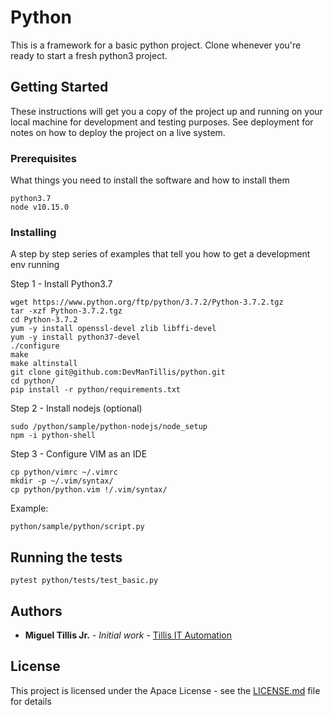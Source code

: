 # Python

This is a framework for a basic python project. Clone  whenever you're ready to start a fresh python3 project.

## Getting Started

These instructions will get you a copy of the project up and running on your local machine for development and testing purposes. See deployment for notes on how to deploy the project on a live system.

### Prerequisites

What things you need to install the software and how to install them

```
python3.7
node v10.15.0
```

### Installing

A step by step series of examples that tell you how to get a development env running

Step 1 - Install Python3.7
```
wget https://www.python.org/ftp/python/3.7.2/Python-3.7.2.tgz
tar -xzf Python-3.7.2.tgz
cd Python-3.7.2
yum -y install openssl-devel zlib libffi-devel
yum -y install python37-devel
./configure
make
make altinstall
git clone git@github.com:DevManTillis/python.git 
cd python/
pip install -r python/requirements.txt
```

Step 2 - Install nodejs (optional)
```
sudo /python/sample/python-nodejs/node_setup
npm -i python-shell
```

Step 3 - Configure VIM as an IDE
```
cp python/vimrc ~/.vimrc
mkdir -p ~/.vim/syntax/
cp python/python.vim !/.vim/syntax/
```

Example:
```
python/sample/python/script.py
```

## Running the tests
```
pytest python/tests/test_basic.py
```

## Authors

* **Miguel Tillis Jr.** - *Initial work* - [Tillis IT Automation](https://tillisautomation.com)

## License

This project is licensed under the Apace License - see the [LICENSE.md](LICENSE.md) file for details

